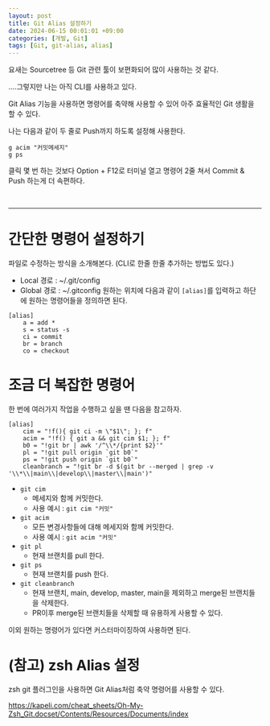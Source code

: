 ```yaml
---
layout: post
title: Git Alias 설정하기   
date: 2024-06-15 00:01:01 +09:00
categories: [개발, Git]
tags: [Git, git-alias, alias]                    
---
```


요새는 Sourcetree 등 Git 관련 툴이 보편화되어 많이 사용하는 것 같다.

....그렇지만 나는 아직 CLI를 사용하고 있다.

Git Alias 기능을 사용하면 명령어를 축약해 사용할 수 있어 아주 효율적인 Git 생활을 할 수 있다.

나는 다음과 같이 두 줄로 Push까지 하도록 설정해 사용한다.

```shell
g acim "커밋메세지"
g ps
```

클릭 몇 번 하는 것보다 Option + F12로 터미널 열고 명령어 2줄 쳐서 Commit & Push 하는게 더 속편하다.

<br/>

---

# 간단한 명령어 설정하기
파일로 수정하는 방식을 소개해본다. (CLI로 한줄 한줄 추가하는 방법도 있다.)
- Local 경로 : ~/.git/config
- Global 경로 : ~/.gitconfig
원하는 위치에 다음과 같이 `[alias]`를 입력하고 하단에 원하는 명령어들을 정의하면 된다.
```shell
[alias]
	a = add *
	s = status -s
	ci = commit
	br = branch
	co = checkout
```

# 조금 더 복잡한 명령어
한 번에 여러가지 작업을 수행하고 싶을 땐 다음을 참고하자.
```shell
[alias]
	cim = "!f(){ git ci -m \"$1\"; }; f"
	acim = "!f() { git a && git cim $1; }; f"
	b0 = "!git br | awk '/^\\*/{print $2}'"
	pl = "!git pull origin `git b0`"
	ps = "!git push origin `git b0`"
	cleanbranch = "!git br -d $(git br --merged | grep -v '\\*\\|main\\|develop\\|master\\|main')"
```
* `git cim`
  * 메세지와 함께 커밋한다.  
  * 사용 예시 : `git cim "커밋"`
* `git acim`
  * 모든 변경사항들에 대해 메세지와 함께 커밋한다.
  * 사용 예시 : `git acim "커밋"`
* `git pl`
  * 현재 브랜치를 pull 한다.
* `git ps`
  * 현재 브랜치를 push 한다.
* `git cleanbranch`
  * 현재 브랜치, main, develop, master, main을 제외하고 merge된 브랜치들을 삭제한다.
  * PR이후 merge된 브랜치들을 삭제할 때 유용하게 사용할 수 있다.

이외 원하는 명령어가 있다면 커스터마이징하여 사용하면 된다.

# (참고) zsh Alias 설정
zsh git 플러그인을 사용하면 Git Alias처럼 축약 명령어를 사용할 수 있다.

https://kapeli.com/cheat_sheets/Oh-My-Zsh_Git.docset/Contents/Resources/Documents/index

